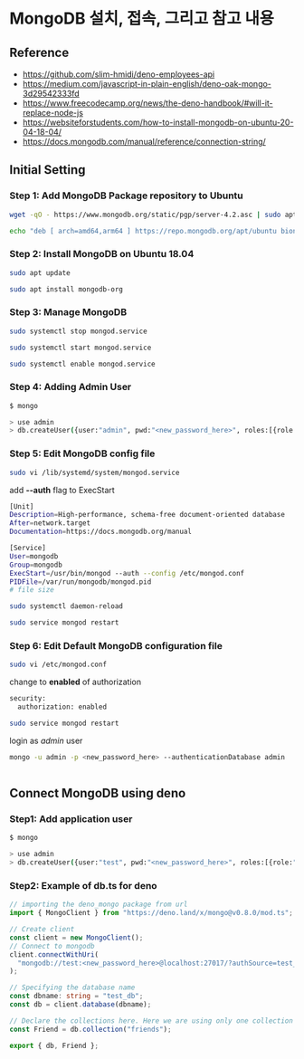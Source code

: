 # MongoDB 설치, 접속, 그리고 참고 내용

## Reference

- <https://github.com/slim-hmidi/deno-employees-api>
- <https://medium.com/javascript-in-plain-english/deno-oak-mongo-3d29542333fd>
- <https://www.freecodecamp.org/news/the-deno-handbook/#will-it-replace-node-js>
- <https://websiteforstudents.com/how-to-install-mongodb-on-ubuntu-20-04-18-04/>
- <https://docs.mongodb.com/manual/reference/connection-string/>

## Initial Setting

### Step 1: Add MongoDB Package repository to Ubuntu

```sh
wget -qO - https://www.mongodb.org/static/pgp/server-4.2.asc | sudo apt-key add -

echo "deb [ arch=amd64,arm64 ] https://repo.mongodb.org/apt/ubuntu bionic/mongodb-org/4.2 multiverse" | sudo tee /etc/apt/sources.list.d/mongodb-org-4.2.list
```

### Step 2: Install MongoDB on Ubuntu 18.04

```sh
sudo apt update

sudo apt install mongodb-org
```

### Step 3: Manage MongoDB

```sh
sudo systemctl stop mongod.service

sudo systemctl start mongod.service

sudo systemctl enable mongod.service
```

### Step 4: Adding Admin User

```sh
$ mongo

> use admin
> db.createUser({user:"admin", pwd:"<new_password_here>", roles:[{role:"root", db:"admin"}]})
```

### Step 5: Edit MongoDB config file

```sh
sudo vi /lib/systemd/system/mongod.service
```

add **--auth** flag to ExecStart

```sh
[Unit]
Description=High-performance, schema-free document-oriented database
After=network.target
Documentation=https://docs.mongodb.org/manual

[Service]
User=mongodb
Group=mongodb
ExecStart=/usr/bin/mongod --auth --config /etc/mongod.conf
PIDFile=/var/run/mongodb/mongod.pid
# file size
```

```sh
sudo systemctl daemon-reload

sudo service mongod restart
```

### Step 6: Edit Default MongoDB configuration file

```sh
sudo vi /etc/mongod.conf
```

change to **enabled** of authorization

```sh
security:
  authorization: enabled
```

```sh
sudo service mongod restart
```

login as _admin_ user

```sh
mongo -u admin -p <new_password_here> --authenticationDatabase admin
```

```sh
```

## Connect MongoDB using deno

### Step1: Add application user

```sh
$ mongo

> use admin
> db.createUser({user:"test", pwd:"<new_password_here>", roles:[{role:"readWrite", db:"test_db"}, {role:"read", db:"reporting"}]})
```

### Step2: Example of db.ts for deno

```typescript
// importing the deno_mongo package from url
import { MongoClient } from "https://deno.land/x/mongo@v0.8.0/mod.ts";

// Create client
const client = new MongoClient();
// Connect to mongodb
client.connectWithUri(
  "mongodb://test:<new_password_here>@localhost:27017/?authSource=test_db",
);

// Specifying the database name
const dbname: string = "test_db";
const db = client.database(dbname);

// Declare the collections here. Here we are using only one collection (i.e friends).
const Friend = db.collection("friends");

export { db, Friend };
```
